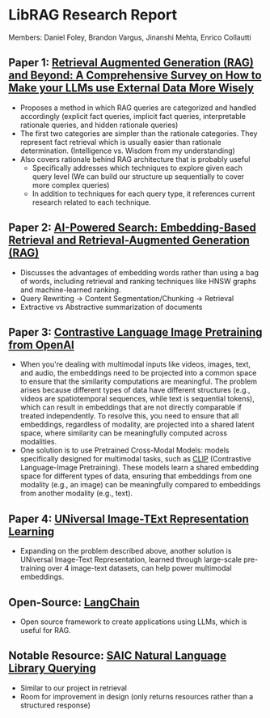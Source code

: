 # LibRAG Research Report

Members: Daniel Foley, Brandon Vargus, Jinanshi Mehta, Enrico Collautti

## Paper 1: [Retrieval Augmented Generation (RAG) and Beyond: A Comprehensive Survey on How to Make your LLMs use External Data More Wisely](https://arxiv.org/pdf/2409.14924)

- Proposes a method in which RAG queries are categorized and handled accordingly (explicit fact queries, implicit fact queries, interpretable rationale queries, and hidden rationale queries)  
- The first two categories are simpler than the rationale categories. They represent fact retrieval which is usually easier than rationale determination. (Intelligence vs. Wisdom from my understanding)  
- Also covers rationale behind RAG architecture that is probably useful  
  - Specifically addresses which techniques to explore given each query level (We can build our structure up sequentially to cover more complex queries)  
  - In addition to techniques for each query type, it references current research related to each technique.

## Paper 2: [AI-Powered Search: Embedding-Based Retrieval and Retrieval-Augmented Generation (RAG)](https://dtunkelang.medium.com/ai-powered-search-embedding-based-retrieval-and-retrieval-augmented-generation-rag-cabeaba26a8b)

- Discusses the advantages of embedding words rather than using a bag of words, including retrieval and ranking techniques like HNSW graphs and machine-learned ranking.  
- Query Rewriting → Content Segmentation/Chunking → Retrieval   
- Extractive vs Abstractive summarization of documents

## Paper 3: [Contrastive Language Image Pretraining from OpenAI](https://openai.com/index/clip/)

- When you're dealing with multimodal inputs like videos, images, text, and audio, the embeddings need to be projected into a common space to ensure that the similarity computations are meaningful. The problem arises because different types of data have different structures (e.g., videos are spatiotemporal sequences, while text is sequential tokens), which can result in embeddings that are not directly comparable if treated independently. To resolve this, you need to ensure that all embeddings, regardless of modality, are projected into a shared latent space, where similarity can be meaningfully computed across modalities.  
- One solution is to use Pretrained Cross-Modal Models: models specifically designed for multimodal tasks, such as [CLIP](https://openai.com/index/clip/) (Contrastive Language-Image Pretraining). These models learn a shared embedding space for different types of data, ensuring that embeddings from one modality (e.g., an image) can be meaningfully compared to embeddings from another modality (e.g., text).

## Paper 4: [UNiversal Image-TExt Representation Learning](https://paperswithcode.com/method/uniter)

- Expanding on the problem described above, another solution is UNiversal Image-Text Representation, learned through large-scale pre-training over 4 image-text datasets, can help power multimodal embeddings.

## Open-Source: [LangChain](https://python.langchain.com/docs/introduction/)

- Open source framework to create applications using LLMs, which is useful for RAG.

## Notable Resource: [SAIC Natural Language Library Querying](https://www.saic.edu/libraries-special-collections/john-m-flaxman-library)

- Similar to our project in retrieval  
- Room for improvement in design (only returns resources rather than a structured response)